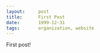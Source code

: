 ```yaml
---
layout:     post
title:      First Post
date:       1999-12-31
tags:       organization, website
---
```


First post!
